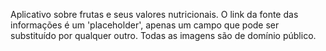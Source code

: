 Aplicativo sobre frutas e seus valores nutricionais. O link da fonte das informações é um 'placeholder', apenas um campo que pode ser substituído por qualquer outro. Todas as imagens são de domínio público.
